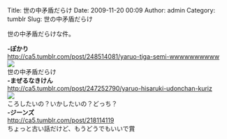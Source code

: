 Title: 世の中矛盾だらけ
Date: 2009-11-20 00:09
Author: admin
Category: tumblr
Slug: 世の中矛盾だらけ

世の中矛盾だらけな件。

<!--more-->  
**-ぽかり**  
<http://ca5.tumblr.com/post/248514081/yaruo-tiga-semi-wwwwwwwwww>  
![](http://21.media.tumblr.com/tumblr_ktaa2bUrGM1qz4eqoo1_250.jpg)  
世の中矛盾だらけ  
**-まぜるなきけん**  
<http://ca5.tumblr.com/post/247252790/yaruo-hisaruki-udonchan-kuriz>  
![](http://3.media.tumblr.com/tumblr_kt5kzhls5q1qz7ng4o1_400.jpg)  
ころしたいの？いかしたいの？どっち？  
**-ジーンズ**  
<http://ca5.tumblr.com/post/218114119>  
ちょっと古い話だけど、もうどうでもいいで賞
